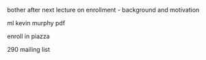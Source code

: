 bother after next lecture on enrollment - background and motivation

ml kevin murphy pdf

enroll in piazza

290 mailing list
